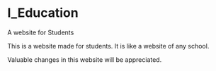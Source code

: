 # I_Education
A website for Students

This is a website made for students. It is like a website of any school.

Valuable changes in this website will be appreciated.
